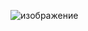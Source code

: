 ![изображение](https://github.com/n1ghtmare-dev/trackbar/assets/82060888/e2dc8057-f3b9-4a18-b6ba-dbb74e1095b3)
